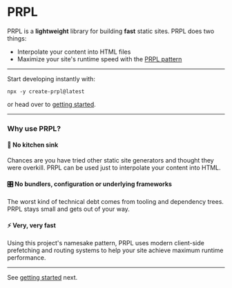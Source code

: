 <!--
title: PRPL
description: PRPL is a modular static site generator built for longevity. It lets you interpolate content with a single HTML element.
slug: /
order: 01
-->

# PRPL

PRPL is a **lightweight** library for building **fast** static sites. PRPL does two things:

- Interpolate your content into HTML files
- Maximize your site's runtime speed with the [PRPL pattern](https://web.dev/apply-instant-loading-with-prpl/)

---

Start developing instantly with:

```shell
npx -y create-prpl@latest
```

or head over to [getting started](getting-started).

---

### Why use PRPL?

#### 🚰 No kitchen sink

Chances are you have tried other static site generators and thought they were overkill. PRPL can be used just to
interpolate your content into HTML.

#### 🎛 No bundlers, configuration or underlying frameworks

The worst kind of technical debt comes from tooling and dependency trees. PRPL stays small and gets out of your way.

#### ⚡️ Very, very fast

Using this project's namesake pattern, PRPL uses modern client-side prefetching and routing systems to help your site
achieve maximum runtime performance.

---

See [getting started](/getting-started) next.
